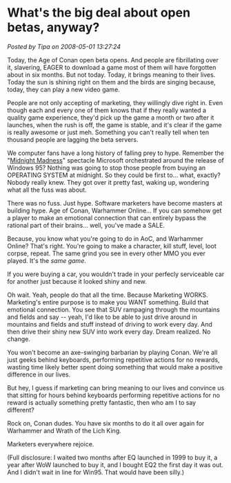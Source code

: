 # What's the big deal about open betas, anyway?

*Posted by Tipa on 2008-05-01 13:27:24*

Today, the Age of Conan open beta opens. And people are fibrillating over it, slavering, EAGER to download a game most of them will have forgotten about in six months. But not today. Today, it brings meaning to their lives. Today the sun is shining right on them and the birds are singing because, today, they can play a new video game.

People are not only accepting of marketing, they willingly dive right in. Even though each and every one of them knows that if they really wanted a quality game experience, they'd pick up the game a month or two after it launches, when the rush is off, the game is stable, and it's clear if the game is really awesome or just meh. Something you can't really tell when ten thousand people are lagging the beta servers.

We computer fans have a long history of falling prey to hype. Remember the "[Midnight Madness](http://www.monitor.ca/monitor/issues/vol5iss12/feature1.html)" spectacle Microsoft orchestrated around the release of Windows 95? Nothing was going to stop those people from buying an OPERATING SYSTEM at midnight. So they could be first to... what, exactly? Nobody really knew. They got over it pretty fast, waking up, wondering what all the fuss was about.

There was no fuss. Just hype. Software marketers have become masters at building hype. Age of Conan, Warhammer Online... If you can somehow get a player to make an emotional connection that can entirely bypass the rational part of their brains... well, you've made a SALE. 

Because, you know what you're going to do in AoC, and Warhammer Online? That's right. You're going to make a character, kill stuff, level, loot corpse, repeat. The same grind you see in every other MMO you ever played. It's the *same game*. 

If you were buying a car, you wouldn't trade in your perfecly serviceable car for another just because it looked shiny and new.

Oh wait. Yeah, people do that all the time. Because Marketing WORKS. Marketing's entire purpose is to make you WANT something. Build that emotional connection. You see that SUV rampaging through the mountains and fields and say -- yeah, I'd like to be able to just drive around in mountains and fields and stuff instead of driving to work every day. And then drive their shiny new SUV into work every day. Dream realized. No change.

You won't become an axe-swinging barbarian by playing Conan. We're all just geeks behind keyboards, performing repetitive actions for no rewards, wasting time likely better spent doing something that would make a positive difference in our lives.

But hey, I guess if marketing can bring meaning to our lives and convince us that sitting for hours behind keyboards performing repetitive actions for no reward is actually something pretty fantastic, then who am I to say different?

Rock on, Conan dudes. You have six months to do it all over again for Warhammer and Wrath of the Lich King.

Marketers everywhere rejoice.

(Full disclosure: I waited two months after EQ launched in 1999 to buy it, a year after WoW launched to buy it, and I bought EQ2 the first day it was out. And I didn't wait in line for Win95. That would have been silly.)
